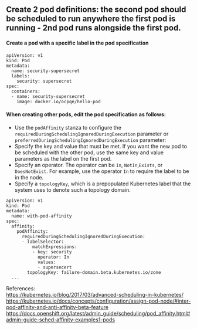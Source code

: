 ## Create 2 pod definitions: the second pod should be scheduled to run anywhere the first pod is running - 2nd pod runs alongside the first pod.

#### Create a pod with a specific label in the pod specification
```
apiVersion: v1
kind: Pod
metadata:
  name: security-supersecret
  labels:
    security: supersecret
spec:
  containers:
  - name: security-supersecret
    image: docker.io/ocpqe/hello-pod
```

#### When creating other pods, edit the pod specification as follows:
- Use the `podAffinity` stanza to configure the `requiredDuringSchedulingIgnoredDuringExecution` parameter or `preferredDuringSchedulingIgnoredDuringExecution` parameter:
- Specify the key and value that must be met. If you want the new pod to be scheduled with the other pod, use the same key and value parameters as the label on the first pod.
- Specify an operator. The operator can be `In`, `NotIn`,`Exists`, or `DoesNotExist`. For example, use the operator `In` to require the label to be in the node.
- Specify a `topologyKey`, which is a prepopulated Kubernetes label that the system uses to denote such a topology domain.


```
apiVersion: v1
kind: Pod
metadata:
  name: with-pod-affinity
spec:
  affinity:
    podAffinity:
      requiredDuringSchedulingIgnoredDuringExecution:
      - labelSelector:
          matchExpressions:
          - key: security
            operator: In
            values:
            - supersecert
        topologyKey: failure-domain.beta.kubernetes.io/zone
  ...
```


References:        
https://kubernetes.io/blog/2017/03/advanced-scheduling-in-kubernetes/
https://kubernetes.io/docs/concepts/configuration/assign-pod-node/#inter-pod-affinity-and-anti-affinity-beta-feature
https://docs.openshift.org/latest/admin_guide/scheduling/pod_affinity.html#admin-guide-sched-affinity-examples1-pods